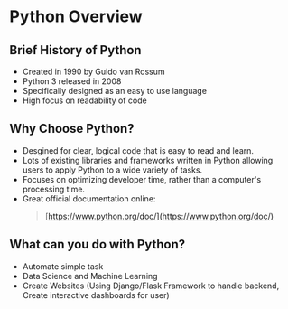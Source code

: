 # Python Overview

## Brief History of Python
- Created in 1990 by Guido van Rossum
- Python 3 released in 2008
- Specifically designed as an easy to use language
- High focus on readability of code

## Why Choose Python?
- Desgined for clear, logical code that is easy to read and learn.
- Lots of existing libraries and frameworks written in Python allowing users to apply Python to a wide variety of tasks.
- Focuses on optimizing developer time, rather than a computer's processing time.
- Great official documentation online:
    > [https://www.python.org/doc/](https://www.python.org/doc/)

## What can you do with Python?
- Automate simple task
- Data Science and Machine Learning
- Create Websites (Using Django/Flask Framework to handle backend, Create interactive dashboards for user)


